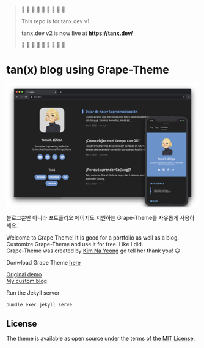 > 🚨 🚨 🚨 🚨 🚨 🚨 🚨 🚨 🚨
> 
> This repo is for tanx.dev v1 
>
> **tanx.dev v2 is now live at https://tanx.dev/**
> 
> 🚨 🚨 🚨 🚨 🚨 🚨 🚨 🚨 🚨

# tan(x) blog using Grape-Theme

![home](./assets/img/home.png)

블로그뿐만 아니라 포트폴리오 페이지도 지원하는 Grape-Theme를 자유롭게 사용하세요.

Welcome to Grape Theme!  It is good for a portfolio as well as a blog.
<br>
Customize Grape-Theme and use it for free. Like I did.
<br>
Grape-Theme was created by [Kim Na Yeong](https://github.com/naye0ng) go tell her thank you! 😃
<br>

Donwload Grape Theme [here](https://github.com/naye0ng/Grape-Theme)

[Original demo](https://grape-theme.netlify.com)
<br>
[My custom blog](https://tanx.dev)

Run the Jekyll server

   ```
   bundle exec jekyll serve
   ```

   
## License

The theme is available as open source under the terms of the [MIT License](https://opensource.org/licenses/MIT).

